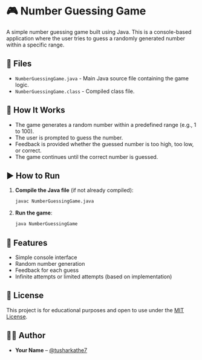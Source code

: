 
# 🎮 Number Guessing Game

A simple number guessing game built using Java. This is a console-based application where the user tries to guess a randomly generated number within a specific range.

## 📂 Files

- `NumberGuessingGame.java` - Main Java source file containing the game logic.
- `NumberGuessingGame.class` - Compiled class file.

## 🧠 How It Works

- The game generates a random number within a predefined range (e.g., 1 to 100).
- The user is prompted to guess the number.
- Feedback is provided whether the guessed number is too high, too low, or correct.
- The game continues until the correct number is guessed.

## ▶️ How to Run

1. **Compile the Java file** (if not already compiled):
   ```bash
   javac NumberGuessingGame.java
   ```

2. **Run the game**:
   ```bash
   java NumberGuessingGame
   ```

## 📌 Features

- Simple console interface
- Random number generation
- Feedback for each guess
- Infinite attempts or limited attempts (based on implementation)

## 📄 License

This project is for educational purposes and open to use under the [MIT License](LICENSE).

## 👨‍💻 Author

- **Your Name** – [@tusharkathe7](https://github.com/tusharkathe7)
